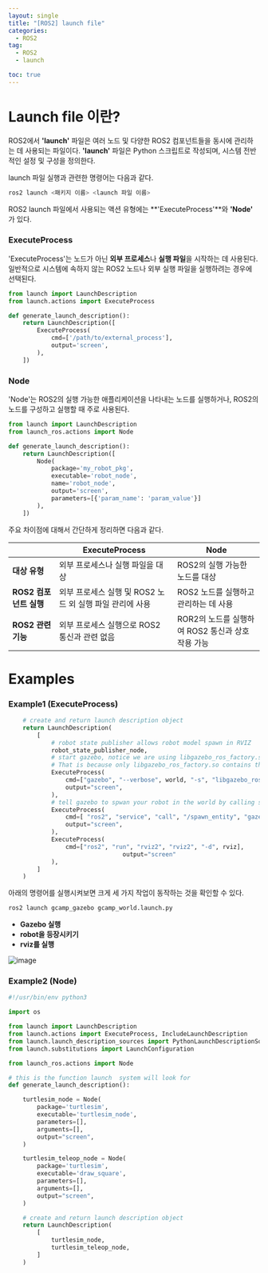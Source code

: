 ```yaml
---
layout: single
title: "[ROS2] launch file"
categories:
  - ROS2
tag:
  - ROS2
  - launch

toc: true
---
```

# Launch file 이란?
ROS2에서 **'launch'** 파일은 여러 노드 및 다양한 ROS2 컴포넌트들을 동시에 관리하는 데 사용되는 파일이다. **'launch'** 파일은 Python 스크립트로 작성되며, 시스템 전반적인 설정 및 구성을 정의한다.

launch 파일 실행과 관련한 명령어는 다음과 같다.
```bash
ros2 launch <패키지 이름> <launch 파일 이름>
```

ROS2 launch 파일에서 사용되는 액션 유형에는 **'ExecuteProcess'**와 **'Node'** 가 있다.

### ExecuteProcess
'ExecuteProcess'는 노드가 아닌 **외부 프로세스**나 **실행 파일**을 시작하는 데 사용된다. 일반적으로 시스템에 속하지 않는 ROS2 노드나 외부 실행 파일을 실행하려는 경우에 선택된다.

```python
from launch import LaunchDescription
from launch.actions import ExecuteProcess

def generate_launch_description():
    return LaunchDescription([
        ExecuteProcess(
            cmd=['/path/to/external_process'],
            output='screen',
        ),
    ])
```

### Node
'Node'는 ROS2의 실행 가능한 애플리케이션을 나타내는 노드를 실행하거나, ROS2의 노드를 구성하고 실행할 때 주로 사용된다.

```python
from launch import LaunchDescription
from launch_ros.actions import Node

def generate_launch_description():
    return LaunchDescription([
        Node(
            package='my_robot_pkg',
            executable='robot_node',
            name='robot_node',
            output='screen',
            parameters=[{'param_name': 'param_value'}]
        ),
    ])
```
주요 차이점에 대해서 간단하게 정리하면 다음과 같다.

||ExecuteProcess|Node|
|---|---|---|
|**대상 유형**|외부 프로세스나 실행 파일을 대상|ROS2의 실행 가능한 노드를 대상|
|**ROS2 컴포넌트 실행**|외부 프로세스 실행 및 ROS2 노드 외 실행 파일 관리에 사용|ROS2 노드를 실행하고 관리하는 데 사용|
|**ROS2 관련 기능**|외부 프로세스 실행으로 ROS2 통신과 관련 없음|ROR2의 노드를 실행하여 ROS2 통신과 상호 작용 가능|

# Examples
### Example1 (ExecuteProcess)
```python
    # create and return launch description object
    return LaunchDescription(
        [
            # robot state publisher allows robot model spawn in RVIZ
            robot_state_publisher_node,
            # start gazebo, notice we are using libgazebo_ros_factory.so instead of libgazebo_ros_init.so
            # That is because only libgazebo_ros_factory.so contains the service call to /spawn_entity
            ExecuteProcess(
                cmd=["gazebo", "--verbose", world, "-s", "libgazebo_ros_factory.so"],
                output="screen",
            ),
            # tell gazebo to spwan your robot in the world by calling service
            ExecuteProcess(
                cmd=[ "ros2", "service", "call", "/spawn_entity", "gazebo_msgs/SpawnEntity", spwan_args ],
                output="screen",
            ),
            ExecuteProcess(
                cmd=["ros2", "run", "rviz2", "rviz2", "-d", rviz], 
								output="screen"
            ),
        ]
    )
```

아래의 명령어를 실행시켜보면 크게 세 가지 작업이 동작하는 것을 확인할 수 있다.
```python 
ros2 launch gcamp_gazebo gcamp_world.launch.py
```

- **Gazebo 실행**
- **robot을 등장시키기**
- **rviz를 실행**

![image](https://github.com/Juunghyeon/test/assets/78840944/16a90e7e-b406-437d-9e85-0e2dea77748f)

### Example2 (Node)

```python
#!/usr/bin/env python3

import os

from launch import LaunchDescription
from launch.actions import ExecuteProcess, IncludeLaunchDescription
from launch.launch_description_sources import PythonLaunchDescriptionSource
from launch.substitutions import LaunchConfiguration

from launch_ros.actions import Node

# this is the function launch  system will look for
def generate_launch_description():

    turtlesim_node = Node(
        package='turtlesim',
        executable='turtlesim_node',
        parameters=[],
        arguments=[],
        output="screen",
    )

    turtlesim_teleop_node = Node(
        package='turtlesim',
        executable='draw_square',
        parameters=[],
        arguments=[],
        output="screen",
    )

    # create and return launch description object
    return LaunchDescription(
        [
            turtlesim_node,
            turtlesim_teleop_node,
        ]
    )
```